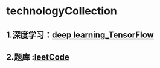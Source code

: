 # technologyCollection
  
## 1.深度学习：[deep learning_TensorFlow](http://www.tensorfly.cn/tfdoc/tutorials/mnist_beginners.html)
## 2.题库 :[leetCode](https://leetcode-cn.com/problems/add-two-numbers/solution/)

